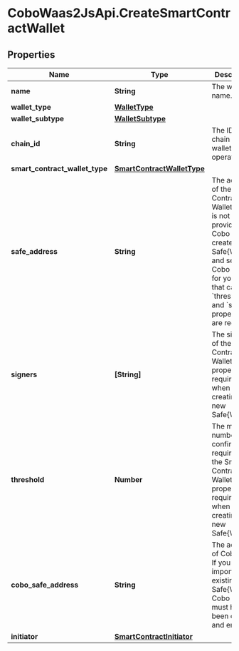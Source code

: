 # CoboWaas2JsApi.CreateSmartContractWallet

## Properties

Name | Type | Description | Notes
------------ | ------------- | ------------- | -------------
**name** | **String** | The wallet name. | 
**wallet_type** | [**WalletType**](WalletType.md) |  | 
**wallet_subtype** | [**WalletSubtype**](WalletSubtype.md) |  | 
**chain_id** | **String** | The ID of the chain that the wallet operates on. | 
**smart_contract_wallet_type** | [**SmartContractWalletType**](SmartContractWalletType.md) |  | 
**safe_address** | **String** | The address of the Smart Contract Wallet. If this is not provided, Cobo will create a new Safe{Wallet} and set up Cobo Safe for you. In that case, the &#x60;threshold&#x60; and &#x60;signers&#x60; properties are required. | [optional] 
**signers** | **[String]** | The signers of the Smart Contract Wallet. This property is required when creating a new Safe{Wallet}. | [optional] 
**threshold** | **Number** | The minimum number of confirmations required for the Smart Contract Wallet. This property is required when creating a new Safe{Wallet}. | [optional] 
**cobo_safe_address** | **String** | The address of Cobo Safe. If you are importing an existing Safe{Wallet}, Cobo Safe must have been created and enabled. | [optional] 
**initiator** | [**SmartContractInitiator**](SmartContractInitiator.md) |  | [optional] 


